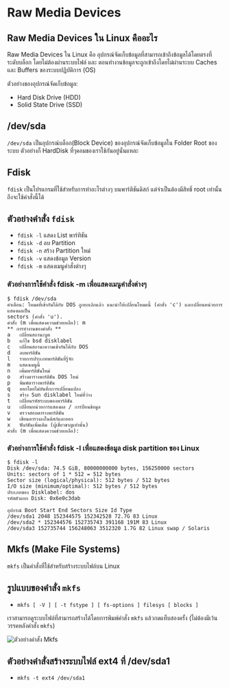 # Raw Media Devices

## Raw Media Devices ใน Linux คืออะไร

Raw Media Devices ใน Linux คือ อุปกรณ์จัดเก็บข้อมูลที่สามารถเข้าถึงข้อมูลได้โดยตรงที่ระดับบล็อก โดยไม่ต้องผ่านระบบไฟล์ และ ตอนทำงานข้อมูลจะถูกเข้าถึงโดยไม่ผ่านระบบ Caches และ Buffers ของระบบปฏิบัติการ (OS)

ตัวอย่างของอุปกรณ์จัดเก็บข้อมูล:

- Hard Disk Drive (HDD)
- Solid State Drive (SSD)

## /dev/sda

`/dev/sda` เป็นอุปกรณ์บล็อก(Block Device) ของอุปกรณ์จัดเก็บข้อมูลใน Folder Root ของระบบ ตัวอย่างก็ HardDisk ที่ๆคอมของเราใช้กันอยู่นั่นแหละ

## Fdisk

`fdisk` เป็นโปรแกรมที่ใช้สำหรับการทำอะไรต่างๆ บนพาร์ติชันดิสก์ แต่จำเป็นต้องมีสิทธิ์ root เท่านั้นถึงจะใช้คำสั่งนี้ได้

## ตัวอย่างคำสั่ง `fdisk`

- `fdisk -l` แสดง List พาร์ทิชัน
- `fdisk -d` ลบ Partition
- `fdisk -n` สร้าง Partition ใหม่
- `fdisk -v` แสดงข้อมูล Version
- `fdisk -m` แสดงเมนูคำสั่งต่างๆ

### ตัวอย่างการใช้คำสั่ง fdisk -m เพื่อแสดงเมนูคำสั่งต่างๆ

```
$ fdisk /dev/sda
คำเตือน: โหมดที่เข้ากันได้กับ DOS ถูกยกเลิกแล้ว แนะนำให้เปลี่ยนโหมดนี้ (คำสั่ง 'c') และเปลี่ยนหน่วยการแสดงผลเป็น
sectors (คำสั่ง 'u').
คำสั่ง (m เพื่อแสดงความช่วยเหลือ): m
** การทำงานของคำสั่ง **
a   เปลี่ยนสถานะบูต
b   แก้ไข bsd disklabel
c   เปลี่ยนสถานะความเข้ากันได้กับ DOS
d   ลบพาร์ติชัน
l   รายการประเภทพาร์ติชันที่รู้จัก
m   แสดงเมนูนี้
n   เพิ่มพาร์ติชันใหม่
o   สร้างตารางพาร์ติชัน DOS ใหม่
p   พิมพ์ตารางพาร์ติชัน
q   ออกโดยไม่บันทึกการเปลี่ยนแปลง
s   สร้าง Sun disklabel ใหม่ที่ว่าง
t   เปลี่ยนรหัสระบบของพาร์ติชัน
u   เปลี่ยนหน่วยการแสดงผล / การป้อนข้อมูล
v   ตรวจสอบตารางพาร์ติชัน
w   เขียนตารางลงในดิสก์และออก
x   ฟังก์ชันเพิ่มเติม (ผู้เชี่ยวชาญเท่านั้น)
คำสั่ง (m เพื่อแสดงความช่วยเหลือ):
```

### ตัวอย่างการใช้คำสั่ง fdisk -l เพื่อแสดงข้อมูล disk partition ของ Linux

```
$ fdisk -l
Disk /dev/sda: 74.5 GiB, 80000000000 bytes, 156250000 sectors
Units: sectors of 1 * 512 = 512 bytes
Sector size (logical/physical): 512 bytes / 512 bytes
I/O size (minimum/optimal): 512 bytes / 512 bytes
ประเภทของ Disklabel: dos
รหัสตัวแยก Disk: 0x6e0c3dab

อุปกรณ์ Boot Start End Sectors Size Id Type
/dev/sda1 2048 152344575 152342528 72.7G 83 Linux
/dev/sda2 * 152344576 152735743 391168 191M 83 Linux
/dev/sda3 152735744 156248063 3512320 1.7G 82 Linux swap / Solaris
```

## Mkfs (Make File Systems)

`mkfs` เป็นคำสั่งที่ใช้สำหรับสร้างระบบไฟล์บน Linux

## รูปแบบของคำสั่ง `mkfs`

- `mkfs [ -V ] [ -t fstype ] [ fs-options ] filesys [ blocks ]`

เราสามารถดูระบบไฟล์ที่สามารถสร้างได้โดยการพิมพ์คำสั่ง `mkfs` แล้วกดแท็บสองครั้ง (ไม่ต้องมีเว้นวรรคหลังคำสั่ง `mkfs`)

![ตัวอย่างคำสั่ง Mkfs](https://static1.howtogeekimages.com/wordpress/wp-content/uploads/2019/10/1-5.png?q=50&fit=crop&w=750&dpr=1.5)

## ตัวอย่างคำสั่งสร้างระบบไฟล์ ext4 ที่ /dev/sda1

- `mkfs -t ext4 /dev/sda1`

